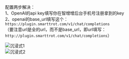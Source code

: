 配置两步解决：<br>
1、OpenAI的api key填写你在智增增后台手机号注册拿到的key <br>
2、openai的base_url填写这个：`https://plugin.smarttrot.com/v1/chat/completions` <br>
（要注意url是全的url，而不是base_url，即url填写：`http://plugin.smarttrot.com/v1/chat/completions`）

![沉浸式1](https://github.com/xing61/chatgpt-plugin-key/assets/38256442/87112fcb-f0f8-4fcf-80e9-d5b5d47ebca5)
<br>
![沉浸式2](https://github.com/xing61/chatgpt-plugin-key/assets/38256442/120c4d50-7090-4ac7-8dd8-1ee4ef10b190)

